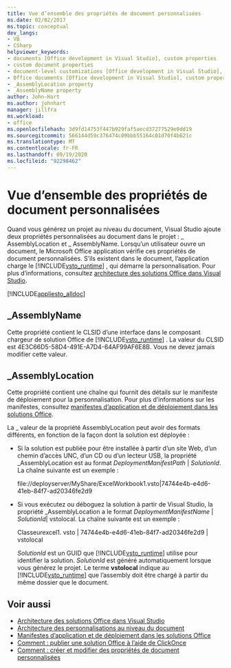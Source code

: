 ```yaml
---
title: Vue d’ensemble des propriétés de document personnalisées
ms.date: 02/02/2017
ms.topic: conceptual
dev_langs:
- VB
- CSharp
helpviewer_keywords:
- documents [Office development in Visual Studio], custom properties
- custom document properties
- document-level customizations [Office development in Visual Studio], custom properties
- Office documents [Office development in Visual Studio], custom properties
- _AssemblyLocation property
- _AssemblyName property
author: John-Hart
ms.author: johnhart
manager: jillfra
ms.workload:
- office
ms.openlocfilehash: 3d9fd14753f447b929faf5aecd37277529e0dd19
ms.sourcegitcommit: 566144d59c376474c09bbb55164c01d70f4b621c
ms.translationtype: MT
ms.contentlocale: fr-FR
ms.lasthandoff: 09/19/2020
ms.locfileid: "92298462"
---
```

# <a name="custom-document-properties-overview"></a>Vue d’ensemble des propriétés de document personnalisées

Quand vous générez un projet au niveau du document, Visual Studio ajoute deux propriétés personnalisées au document dans le projet : \_ AssemblyLocation et \_ AssemblyName. Lorsqu’un utilisateur ouvre un document, le Microsoft Office application vérifie ces propriétés de document personnalisées. S’ils existent dans le document, l’application charge le [!INCLUDE[vsto_runtime](../vsto/includes/vsto-runtime-md.md)] , qui démarre la personnalisation. Pour plus d’informations, consultez [architecture des solutions Office dans Visual Studio](../vsto/architecture-of-office-solutions-in-visual-studio.md).

 [!INCLUDE[appliesto_alldoc](../vsto/includes/appliesto-alldoc-md.md)]

## <a name="_assemblyname"></a>\_AssemblyName

Cette propriété contient le CLSID d’une interface dans le composant chargeur de solution Office de [!INCLUDE[vsto_runtime](../vsto/includes/vsto-runtime-md.md)] . La valeur du CLSID est 4E3C66D5-58D4-491E-A7D4-64AF99AF6E8B. Vous ne devez jamais modifier cette valeur.

## <a name="_assemblylocation"></a>\_AssemblyLocation

Cette propriété contient une chaîne qui fournit des détails sur le manifeste de déploiement pour la personnalisation. Pour plus d’informations sur les manifestes, consultez [manifestes d’application et de déploiement dans les solutions Office](../vsto/application-and-deployment-manifests-in-office-solutions.md).

 La \_ valeur de la propriété AssemblyLocation peut avoir des formats différents, en fonction de la façon dont la solution est déployée :

- Si la solution est publiée pour être installée à partir d’un site Web, d’un chemin d’accès UNC, d’un CD ou d’un lecteur USB, la propriété _AssemblyLocation est au format *DeploymentManifestPath* | *SolutionId*. La chaîne suivante est un exemple :

     file://deployserver/MyShare/ExcelWorkbook1.vsto|74744e4b-e4d6-41eb-84f7-ad20346fe2d9

- Si vous exécutez ou déboguez la solution à partir de Visual Studio, la propriété _AssemblyLocation a le format *DeploymentManifestName* | *SolutionId*| vstolocal. La chaîne suivante est un exemple :

     Classeurexcel1. vsto | 74744e4b-e4d6-41eb-84f7-ad20346fe2d9 | vstolocal

  *SolutionId* est un GUID que [!INCLUDE[vsto_runtime](../vsto/includes/vsto-runtime-md.md)] utilise pour identifier la solution. *SolutionId* est généré automatiquement lorsque vous générez le projet. Le terme **vstolocal** indique au [!INCLUDE[vsto_runtime](../vsto/includes/vsto-runtime-md.md)] que l’assembly doit être chargé à partir du même dossier que le document.

## <a name="see-also"></a>Voir aussi

- [Architecture des solutions Office dans Visual Studio](../vsto/architecture-of-office-solutions-in-visual-studio.md)
- [Architecture des personnalisations au niveau du document](../vsto/architecture-of-document-level-customizations.md)
- [Manifestes d’application et de déploiement dans les solutions Office](../vsto/application-and-deployment-manifests-in-office-solutions.md)
- [Comment : publier une solution Office à l’aide de ClickOnce](/previous-versions/bb386095(v=vs.110))
- [Comment : créer et modifier des propriétés de document personnalisées](../vsto/how-to-create-and-modify-custom-document-properties.md)